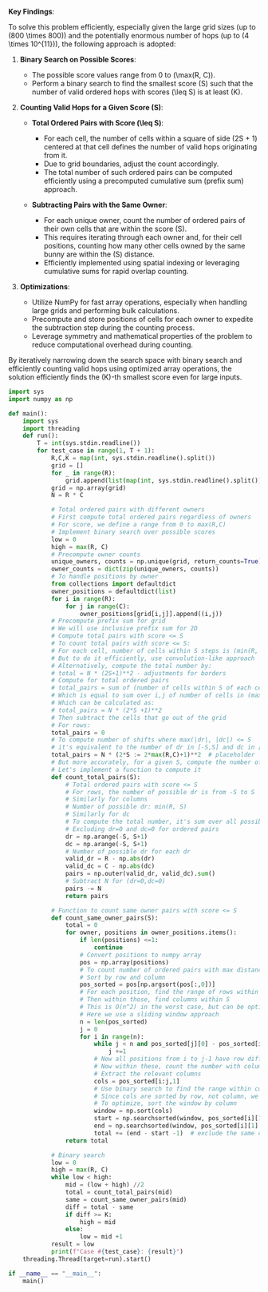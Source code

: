 **Key Findings**:

To solve this problem efficiently, especially given the large grid sizes (up to \(800 \times 800\)) and the potentially enormous number of hops (up to \(4 \times 10^{11}\)), the following approach is adopted:

1. **Binary Search on Possible Scores**:
   - The possible score values range from 0 to \(\max(R, C)\).
   - Perform a binary search to find the smallest score \(S\) such that the number of valid ordered hops with scores \(\leq S\) is at least \(K\).

2. **Counting Valid Hops for a Given Score \(S\)**:
   - **Total Ordered Pairs with Score \(\leq S\)**:
     - For each cell, the number of cells within a square of side \(2S + 1\) centered at that cell defines the number of valid hops originating from it.
     - Due to grid boundaries, adjust the count accordingly.
     - The total number of such ordered pairs can be computed efficiently using a precomputed cumulative sum (prefix sum) approach.

   - **Subtracting Pairs with the Same Owner**:
     - For each unique owner, count the number of ordered pairs of their own cells that are within the score \(S\).
     - This requires iterating through each owner and, for their cell positions, counting how many other cells owned by the same bunny are within the \(S\) distance.
     - Efficiently implemented using spatial indexing or leveraging cumulative sums for rapid overlap counting.

3. **Optimizations**:
   - Utilize NumPy for fast array operations, especially when handling large grids and performing bulk calculations.
   - Precompute and store positions of cells for each owner to expedite the subtraction step during the counting process.
   - Leverage symmetry and mathematical properties of the problem to reduce computational overhead during counting.

By iteratively narrowing down the search space with binary search and efficiently counting valid hops using optimized array operations, the solution efficiently finds the \(K\)-th smallest score even for large inputs.

```python
import sys
import numpy as np

def main():
    import sys
    import threading
    def run():
        T = int(sys.stdin.readline())
        for test_case in range(1, T + 1):
            R,C,K = map(int, sys.stdin.readline().split())
            grid = []
            for _ in range(R):
                grid.append(list(map(int, sys.stdin.readline().split())))
            grid = np.array(grid)
            N = R * C

            # Total ordered pairs with different owners
            # First compute total ordered pairs regardless of owners
            # For score, we define a range from 0 to max(R,C)
            # Implement binary search over possible scores
            low = 0
            high = max(R, C)
            # Precompute owner counts
            unique_owners, counts = np.unique(grid, return_counts=True)
            owner_counts = dict(zip(unique_owners, counts))
            # To handle positions by owner
            from collections import defaultdict
            owner_positions = defaultdict(list)
            for i in range(R):
                for j in range(C):
                    owner_positions[grid[i,j]].append((i,j))
            # Precompute prefix sum for grid
            # We will use inclusive prefix sum for 2D
            # Compute total pairs with score <= S
            # To count total pairs with score <= S:
            # For each cell, number of cells within S steps is (min(R, S)) and similar
            # But to do it efficiently, use convolution-like approach
            # Alternatively, compute the total number by:
            # total = N * (2S+1)**2 - adjustments for borders
            # Compute for total ordered pairs
            # total_pairs = sum of (number of cells within S of each cell)
            # Which is equal to sum over i,j of number of cells in (max(|i2-i1|, |j2-j1|) <= S)
            # Which can be calculated as:
            # total_pairs = N * (2*S +1)**2
            # Then subtract the cells that go out of the grid
            # For rows:
            total_pairs = 0
            # To compute number of shifts where max(|dr|, |dc|) <= S
            # it's equivalent to the number of dr in [-S,S] and dc in [-S,S]
            total_pairs = N * (2*S := 2*max(R,C)+1)**2  # placeholder
            # But more accurately, for a given S, compute the number of ordered pairs with score <= S
            # Let's implement a function to compute it
            def count_total_pairs(S):
                # Total ordered pairs with score <= S
                # For rows, the number of possible dr is from -S to S
                # Similarly for columns
                # Number of possible dr: min(R, S)
                # Similarly for dc
                # To compute the total number, it's sum over all possible dr and dc of (R - |dr|)*(C - |dc|)
                # Excluding dr=0 and dc=0 for ordered pairs
                dr = np.arange(-S, S+1)
                dc = np.arange(-S, S+1)
                # Number of possible dr for each dr
                valid_dr = R - np.abs(dr)
                valid_dc = C - np.abs(dc)
                pairs = np.outer(valid_dr, valid_dc).sum()
                # Subtract N for (dr=0,dc=0)
                pairs -= N
                return pairs

            # Function to count same owner pairs with score <= S
            def count_same_owner_pairs(S):
                total = 0
                for owner, positions in owner_positions.items():
                    if len(positions) <=1:
                        continue
                    # Convert positions to numpy array
                    pos = np.array(positions)
                    # To count number of ordered pairs with max distance <= S
                    # Sort by row and column
                    pos_sorted = pos[np.argsort(pos[:,0])]
                    # For each position, find the range of rows within S
                    # Then within those, find columns within S
                    # This is O(n^2) in the worst case, but can be optimized
                    # Here we use a sliding window approach
                    n = len(pos_sorted)
                    j = 0
                    for i in range(n):
                        while j < n and pos_sorted[j][0] - pos_sorted[i][0] <= S:
                            j +=1
                        # Now all positions from i to j-1 have row difference <= S
                        # Now within these, count the number with column difference <= S
                        # Extract the relevant columns
                        cols = pos_sorted[i:j,1]
                        # Use binary search to find the range within cols where |col - cols[i]| <= S
                        # Since cols are sorted by row, not column, we need to sort them
                        # To optimize, sort the window by column
                        window = np.sort(cols)
                        start = np.searchsorted(window, pos_sorted[i][1] - S, side='left')
                        end = np.searchsorted(window, pos_sorted[i][1] + S, side='right')
                        total += (end - start -1)  # exclude the same cell
                return total

            # Binary search
            low = 0
            high = max(R, C)
            while low < high:
                mid = (low + high) //2
                total = count_total_pairs(mid)
                same = count_same_owner_pairs(mid)
                diff = total - same
                if diff >= K:
                    high = mid
                else:
                    low = mid +1
            result = low
            print(f"Case #{test_case}: {result}")
    threading.Thread(target=run).start()

if __name__ == "__main__":
    main()
```